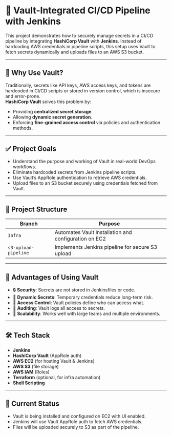 # 🔐 Vault-Integrated CI/CD Pipeline with Jenkins

This project demonstrates how to securely manage secrets in a CI/CD pipeline by integrating **HashiCorp Vault** with **Jenkins**. Instead of hardcoding AWS credentials in pipeline scripts, this setup uses Vault to fetch secrets dynamically and uploads files to an AWS S3 bucket.

---

## 📌 Why Use Vault?

Traditionally, secrets like API keys, AWS access keys, and tokens are hardcoded in CI/CD scripts or stored in version control, which is insecure and error-prone.  
**HashiCorp Vault** solves this problem by:

- Providing **centralized secret storage**.
- Allowing **dynamic secret generation**.
- Enforcing **fine-grained access control** via policies and authentication methods.

---

## ✅ Project Goals

- Understand the purpose and working of Vault in real-world DevOps workflows.
- Eliminate hardcoded secrets from Jenkins pipeline scripts.
- Use Vault’s AppRole authentication to retrieve AWS credentials.
- Upload files to an S3 bucket securely using credentials fetched from Vault.

---

## 🧱 Project Structure

| Branch             | Purpose                                              |
|--------------------|------------------------------------------------------|
| `Infra`            | Automates Vault installation and configuration on EC2 |
| `s3-upload-pipeline` | Implements Jenkins pipeline for secure S3 upload     |

---

## 🧠 Advantages of Using Vault

- 🔒 **Security**: Secrets are not stored in Jenkinsfiles or code.
- 🔁 **Dynamic Secrets**: Temporary credentials reduce long-term risk.
- 👤 **Access Control**: Vault policies define who can access what.
- 📜 **Auditing**: Vault logs all access to secrets.
- 🔄 **Scalability**: Works well with large teams and multiple environments.

---

## 🛠️ Tech Stack

- **Jenkins**
- **HashiCorp Vault** (AppRole auth)
- **AWS EC2** (for hosting Vault & Jenkins)
- **AWS S3** (file storage)
- **AWS IAM** (Roles)
- **Terraform** (optional, for infra automation)
- **Shell Scripting**

---

## 🚧 Current Status

- Vault is being installed and configured on EC2 with UI enabled.
- Jenkins will use Vault AppRole auth to fetch AWS credentials.
- Files will be uploaded securely to S3 as part of the pipeline.
